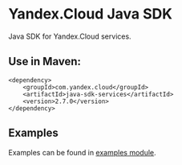 # Yandex.Cloud Java SDK

Java SDK for Yandex.Cloud services.

## Use in Maven:
```
<dependency>
    <groupId>com.yandex.cloud</groupId>
    <artifactId>java-sdk-services</artifactId>
    <version>2.7.0</version>
</dependency>
```

## Examples

Examples can be found in [examples module](java-sdk-examples).
